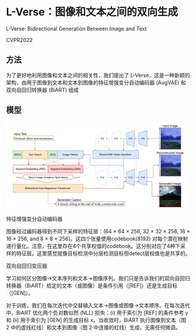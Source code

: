 # L-Verse：图像和文本之间的双向生成

L-Verse: Bidirectional Generation Between Image and Text

CVPR2022

## 方法

为了更好地利用图像和文本之间的相关性，我们提出了 L-Verse，这是一种新颖的架构，由用于图像到文本和文本到图像的特征增强变分自动编码器 (AugVAE) 和双向自回归转换器 (BiART) 组成

## 模型

![image-20221112154002476](../image/image-20221112154002476.png)

特征增强变分自动编码器

图像经过编码器得到不同下采样的特征层：(64 × 64 × 256, 32 × 32 × 256, 16 × 16 × 256, and 8 × 8 × 256)。这四个张量使用codebook(8192) 对每个潜在映射进行量化。注意，在这里存在4个共享权值的codebook。这分别对应了4种下采样的特征层。这里感觉就像目标检测中分层检测目标但detect层权值也是共享的。

双向自回归变压器

学习如何区分图像→文本序列和文本→图像序列。我们只是告诉我们的双向自回归转换器（BiART）给定的文本（或图像）是条件引用（[REF]）还是生成目标（[GEN]）。

对于训练，我们在每次迭代中交替输入文本→图像或图像→文本顺序。在每次迭代中，BiART 优化两个负对数似然 (NLL) 损失：(i) 用于索引为 [REF] 的条件参考 y 和 (ii) 用于索引为 [GEN] 的生成目标 x。当收敛时，BiART 执行图像到文本（图 2 中的虚线红线）和文本到图像（图 2 中连接的红线）生成，无需任何微调。